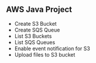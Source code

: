 AWS Java Project
----------------

* Create S3 Bucket
* Create SQS Queue
* List S3 Buckets
* List SQS Queues
* Enable event notification for S3
* Upload files to S3 bucket
